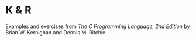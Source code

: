 # K \& R

Examples and exercises from *The C Programming Language, 2nd Edition* by Brian
W. Kernighan and Dennis M. Ritchie.

